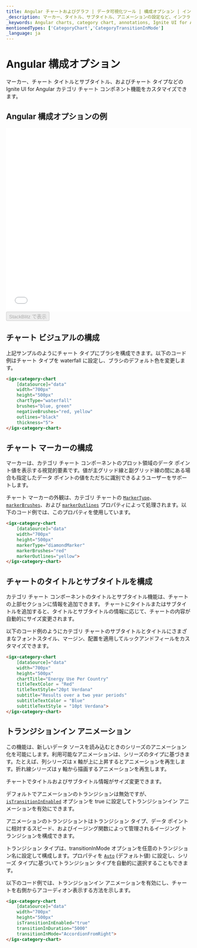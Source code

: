 ```yaml
---
title: Angular チャートおよびグラフ | データ可視化ツール | 構成オプション | インフラジスティックス
_description: マーカー、タイトル、サブタイトル、アニメーションの設定など、インフラジスティックスの Angular チャート コントロール機能の使用方法を学びます。インフラジスティックスの Ignite UI for Angular グラフ デモを是非お試しください!
_keywords: Angular charts, category chart, annotations, Ignite UI for Angular, Infragistics, Angular チャート, カテゴリ チャート, 注釈, インフラジスティックス
mentionedTypes: ['CategoryChart','CategoryTransitionInMode']
_language: ja
---
```


# Angular 構成オプション

マーカー、チャート タイトルとサブタイトル、およびチャート タイプなどの Ignite UI for Angular カテゴリ チャート コンポネント機能をカスタマイズできます。

## Angular 構成オプションの例

<div class="sample-container loading" style="height: 500px">
    <iframe id="category-chart-marker-options-iframe" src='{environment:dvDemosBaseUrl}/charts/category-chart-marker-options' width="100%" height="100%" seamless frameBorder="0" onload="onXPlatSampleIframeContentLoaded(this);" alt="Angular 構成オプションの例"></iframe>
</div>
<div>
    <button data-localize="stackblitz" disabled class="stackblitz-btn"   data-iframe-id="category-chart-marker-options-iframe" data-demos-base-url="{environment:dvDemosBaseUrl}">StackBlitz で表示
    </button>


</div>

## チャート ビジュアルの構成

上記サンプルのようにチャート タイプにブラシを構成できます。以下のコード例はチャート タイプを waterfall に設定し、ブラシのデフォルト色を変更します。

```html
<igx-category-chart
    [dataSource]="data"
    width="700px"
    height="500px"
    chartType="waterfall"
	brushes="blue, green"
	negativeBrushes="red, yellow"
	outlines="black"
	thickness="5">
</igx-category-chart>
```

## チャート マーカーの構成

マーカーは、カテゴリ チャート コンポーネントのプロット領域のデータ ポイント値を表示する視覚的要素です。値が主グリッド線と副グリッド線の間にある場合も指定したデータ ポイントの値をただちに識別できるようユーザーをサポートします。

チャート マーカーの外観は、カテゴリ チャートの [`MarkerType`]({environment:dvApiBaseUrl}/products/ignite-ui-angular/api/docs/typescript/latest/enums/markertype.html)、[`markerBrushes`]({environment:dvApiBaseUrl}/products/ignite-ui-angular/api/docs/typescript/latest/classes/igxdomainchartcomponent.html#markerbrushes)、および [`markerOutlines`]({environment:dvApiBaseUrl}/products/ignite-ui-angular/api/docs/typescript/latest/classes/igxdomainchartcomponent.html#markeroutlines) プロパティによって処理されます。以下のコード例では、このプロパティを使用しています。

```html
<igx-category-chart
    [dataSource]="data"
    width="700px"
    height="500px"
    markerType="diamondMarker"
    markerBrushes="red"
    markerOutlines="yellow">
</igx-category-chart>
```

## チャートのタイトルとサブタイトルを構成

カテゴリ チャート コンポーネントのタイトルとサブタイトル機能は、チャートの上部セクションに情報を追加できます。
チャートにタイトルまたはサブタイトルを追加すると、タイトルとサブタイトルの情報に応じて、チャートの内容が自動的にサイズ変更されます。

以下のコード例のようにカテゴリ チャートのサブタイトルとタイトルにさまざまなフォントスタイル、マージン、配置を適用してルックアンドフィールをカスタマイズできます。

```html
<igx-category-chart
    [dataSource]="data"
    width="700px"
    height="500px"
    chartTitle="Energy Use Per Country"
    titleTextColor = "Red"
    titleTextStyle="20pt Verdana"
    subtitle="Results over a two year periods"
    subtitleTextColor = "Blue"
    subtitleTextStyle = "10pt Verdana">
</igx-category-chart>
```

## トランジションイン アニメーション

この機能は、新しいデータ ソースを読み込むときのシリーズのアニメーション化を可能にします。利用可能なアニメーションは、シリーズのタイプに基づきます。たとえば、列シリーズは  x 軸が上に上昇するとアニメーションを再生します。折れ線シリーズは y 軸から描画するアニメーションを再生します。

チャートでタイトルおよびサブタイトル情報がサイズ変更できます。

デフォルトでアニメーションのトランジションは無効ですが、[`isTransitionInEnabled`]({environment:dvApiBaseUrl}/products/ignite-ui-angular/api/docs/typescript/latest/classes/igxcategorychartcomponent.html#istransitioninenabled) オプションを true に設定してトランジションイン アニメーションを有効にできます。

アニメーションのトランジショントはトランジション タイプ、データ ポイントに相対するスピード、およびイージング関数によって管理されるイージング トランジションを構成できます。

トランジション タイプは、transitionInMode オプションを任意のトランジション名に設定して構成します。プロパティを [`Auto`]({environment:dvApiBaseUrl}/products/ignite-ui-angular/api/docs/typescript/latest/enums/categorytransitioninmode.html#auto) (デフォルト値) に設定し、シリーズ タイプに基づいてトランジション タイプを自動的に選択することもできます。

以下のコード例では、トランジションイン アニメーションを有効にし、チャートを右側からアコーディオン表示する方法を示します。

```html
<igx-category-chart
    [dataSource]="data"
    width="700px"
    height="500px"
    isTransitionInEnabled="true"
    transitionInDuration="5000"
    transitionInMode="AccordionFromRight">
</igx-category-chart>
```
